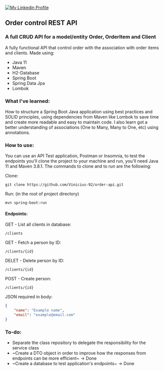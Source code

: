 [![My Linkedin Profile](https://img.shields.io/badge/LinkedIn-0077B5?style=for-the-badge&logo=linkedin&logoColor=white)](http://www.linkedin.com/in/vinicius-92)

## Order control REST API 

### A full CRUD API for a model/entity Order, OrderItem and Client

A fully functional API that control order with the association with order items and clients. Made using:

* Java 11
* Maven
* H2-Database
* Spring Boot
* Spring Data Jpa
* Lombok

### What I've learned: 

How to structure a Spring Boot Java application using best practices and SOLID principles, using dependencies from Maven like Lombok to save time and create more readable and easy to maintain code. I also learn got a better understanding of associations (One to Many, Many to One, etc) using annotations.

### How to use:

You can use an API Test application, Postman or Insomnia, to test the endpoints you'll clone the project to your machine and run, you'll need Java 11 and Maven 3.8.1. The commands to clone and to run are the following:

Clone:
```shell script
git clone https://github.com/Vinicius-92/order-api.git
```

Run: (in the root of project directory)
```shell script
mvn spring-boot:run
```

#### Endpoints:

GET - List all clients in database:
```
/clients
```

GET - Fetch a person by ID:
```
/clients/{id}
```

DELET - Delete person by ID:
```
/clients/{id}
```

POST - Create person:
```
/clients/{id}
```
JSON required in body:
```json
{
    "name": "Example name",
    "email": "example@email.com"
}
``` 

### To-do:
* Separate the class repository to delegate the responsibility for the service class
* ~Create a DTO object in order to improve how the responses from endpoints can be more efficient~ -> Done
* ~Create a database to test application's endpoints~ -> Done

